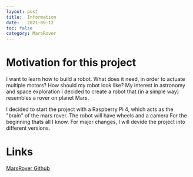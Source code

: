 ```yaml
---
layout: post
title:  Information
date:   2021-09-12
toc: false
category: MarsRover
---
```

# Motivation for this project
I want to learn how to build a robot. What does it need, in order to actuate multiple motors? How should my robot look like?
My interest in astronomy and space exploration I decided to create a robot that (in a simple way) resembles a rover on planet Mars.

I decided to start the project with a Raspberry Pi 4, which acts as the "brain" of the mars rover. The robot will have wheels and a camera For the beginning thats all I know.
For major changes, I will devide the project into different versions.

# Links
[MarsRover Github](https://github.com/pburkard/MarsRover)